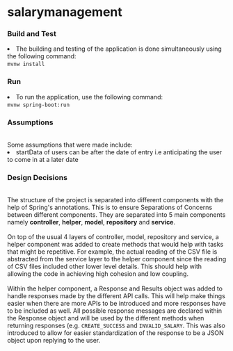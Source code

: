 # salarymanagement
 
<h3>Build and Test</h3>
<li>The building and testing of the application is done simultaneously using the following command: 
<br><code>mvnw install</code></li>

<h3>Run</h3>
<li>To run the application, use the following command:
<br><code>mvnw spring-boot:run</code></li>

<h3>Assumptions</h3>
<br>
<body>
    Some assumptions that were made include:
    <li>startData of users can be after the date of entry i.e anticipating the user to come in at a later date</li>
</body> 

<h3>Design Decisions</h3>
<br>
<body>
    The structure of the project is separated into different components with the help of Spring's annotations. 
     This is to ensure Separations of Concerns between different components.
     They are separated into 5 main components namely <b>controller</b>, <b>helper</b>, <b>model</b>, <b>repository</b> and <b>service</b>.
     <br><br>
     On top of the usual 4 layers of controller, model, repository and service, a helper component was added to create methods that would help with tasks that might be repetitive.
     For example, the actual reading of the CSV file is abstracted from the service layer to the helper component since the reading of CSV files included other lower level details.
     This should help with allowing the code in achieving high cohesion and low coupling.
     <br><br>
     Within the helper component, a Response and Results object was added to handle responses made by the different API calls.
     This will help make things easier when there are more APIs to be introduced and more responses have to be included as well.
     All possible response messages are declared within the Response object and will be used by the different methods when returning responses (e.g. <code>CREATE_SUCCESS</code> and <code>INVALID_SALARY</code>.
     This was also introduced to allow for easier standardization of the response to be a JSON object upon replying to the user.
</body>
      
